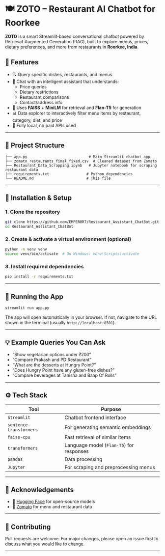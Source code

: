 # 🍽️ ZOTO – Restaurant AI Chatbot for Roorkee

**ZOTO** is a smart Streamlit-based conversational chatbot powered by Retrieval-Augmented Generation (RAG), built to explore menus, prices, dietary preferences, and more from restaurants in **Roorkee, India**.



## 🧠 Features

- 🔍 Query specific dishes, restaurants, and menus
- 💬 Chat with an intelligent assistant that understands:
  - Price queries
  - Dietary restrictions
  - Restaurant comparisons
  - Contact/address info
- 🤖 Uses **FAISS** + **MiniLM** for retrieval and **Flan-T5** for generation
- 📊 Data explorer to interactively filter menu items by restaurant, category, diet, and price
- 🌱 Fully local, no paid APIs used

---

## 📁 Project Structure

```
├── app.py                            # Main Streamlit chatbot app
├── zomato_restaurants_final_fixed.csv  # Cleaned dataset from Zomato
├── Restaurant_Data_Scrapping.ipynb   # Jupyter notebook for scraping restaurant data
├── requirements.txt                 # Python dependencies
└── README.md                        # This file
```

---

## 🧪 Installation & Setup

### 1. Clone the repository

```bash
git clone https://github.com/EMPER0R7/Restaurant_Assistant_ChatBot.git
cd Restaurant_Assistant_ChatBot
```

### 2. Create & activate a virtual environment (optional)

```bash
python -m venv venv
source venv/bin/activate  # On Windows: venv\Scripts\activate
```

### 3. Install required dependencies

```bash
pip install -r requirements.txt
```

---

## 🚀 Running the App

```bash
streamlit run app.py
```

The app will open automatically in your browser. If not, navigate to the URL shown in the terminal (usually `http://localhost:8501`).

---

## 💡 Example Queries You Can Ask

- “Show vegetarian options under ₹200”
- “Compare Prakash and PD Restaurant”
- “What are the desserts at Hungry Point?”
- “Does Hungry Point have any gluten-free dishes?”
- “Compare beverages at Tanisha and Baap Of Rolls”

---

## ⚙️ Tech Stack

| Tool                  | Purpose                                |
|-----------------------|----------------------------------------|
| `Streamlit`           | Chatbot frontend interface             |
| `sentence-transformers` | For generating semantic embeddings    |
| `faiss-cpu`           | Fast retrieval of similar items        |
| `transformers`        | Language model (`Flan-T5`) for responses |
| `pandas`              | Data processing                        |
| `Jupyter`             | For scraping and preprocessing menus   |

---



## 🙌 Acknowledgements

- 🤗 [Hugging Face](https://huggingface.co) for open-source models
- 🍴 [Zomato](https://zomato.com) for menu and restaurant data


---

## 🤝 Contributing

Pull requests are welcome. For major changes, please open an issue first to discuss what you would like to change.

---


